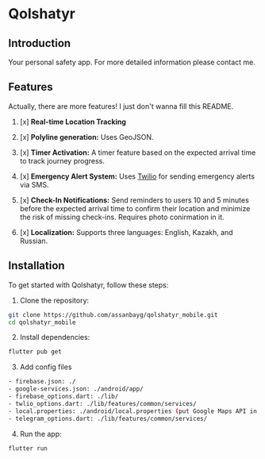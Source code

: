 # Qolshatyr
## Introduction
Your personal safety app. For more detailed information please contact me.

## Features
Actually, there are more features! I just don't wanna fill this README.

1. [x] **Real-time Location Tracking**
   
2. [x] **Polyline generation:** Uses GeoJSON.
   
4. [x] **Timer Activation:** A timer feature based on the expected arrival time to track journey progress.
   
5. [x] **Emergency Alert System:** Uses [Twilio](https://www.twilio.com/en-us) for sending emergency alerts via SMS.
   
6. [x] **Check-In Notifications:** Send reminders to users 10 and 5 minutes before the expected arrival time to confirm their location and minimize the risk of missing check-ins. Requires photo conirmation in it.

7. [x] **Localization:** Supports three languages: English, Kazakh, and Russian.

## Installation
To get started with Qolshatyr, follow these steps:

1. Clone the repository:

```bash
git clone https://github.com/assanbayg/qolshatyr_mobile.git
cd qolshatyr_mobile
```

2. Install dependencies:

```bash
flutter pub get
```
3. Add config files

```bash
- firebase.json: ./
- google-services.json: ./android/app/
- firebase_options.dart: ./lib/
- twlio_options.dart: ./lib/features/common/services/
- local.properties: ./android/local.properties (put Google Maps API in it)
- telegram_options.dart: ./lib/features/common/services/
```

4. Run the app:

```bash
flutter run
```
